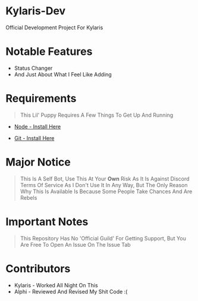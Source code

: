 # Kylaris-Dev
Official Development Project For Kylaris

# Notable Features
 - Status Changer
 - And Just About What I Feel Like Adding
 
 # Requirements
 > This Lil' Puppy Requires A Few Things To Get Up And Running
 - [Node - Install Here](https://nodejs.org)
 
 - [Git - Install Here](https://git-scm.com/downloads)
 
 # Major Notice
 > This Is A Self Bot, Use This At Your **Own** Risk As It Is Against Discord Terms Of Service As I Don't Use It In Any Way, But The Only Reason Why This Is Available Is Because Some People Take Chances And Are Rebels
 
 # Important Notes
 > This Repository Has No 'Official Guild' For Getting Support, But You Are Free To Open An Issue On The Issue Tab
 
 # Contributors
  - Kylaris - Worked All Night On This
  - Alphi - Reviewed And Revised My Shit Code :(
  
  
